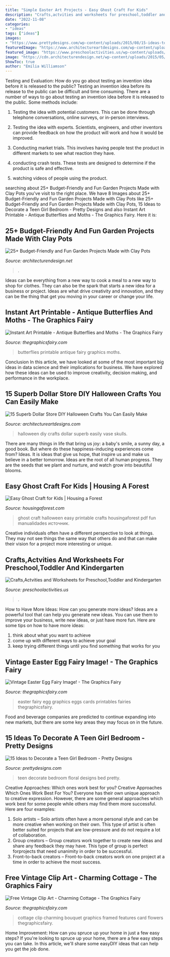```yaml
---
title: "Simple Easter Art Projects - Easy Ghost Craft For Kids"
description: "Crafts,actvities and worksheets for preschool,toddler and kindergarten"
date: "2022-11-08"
categories:
- "ideas"
tags: ["ideas"]
images:
- "https://www.prettydesigns.com/wp-content/uploads/2015/08/15-ideas-to-decorate-a-teen-girl-bedroom6.jpg"
featuredImage: "https://www.architectureartdesigns.com/wp-content/uploads/2018/10/15-Superb-Dollar-Store-DIY-Halloween-Crafts-You-Can-Easily-Make-14.jpg"
featured_image: "https://www.preschoolactivities.us/wp-content/uploads/2015/07/sun-craft.jpg"
image: "https://cdn.architecturendesign.net/wp-content/uploads/2015/05/AD-Clay-Pot-Garden-Projects-10.jpg"
ShowToc: true
author: "Emilia Williamson"
---
```



Testing and Evaluation: How do you go about testing an invention idea before it is released to the public?
Testing an invention idea before its release to the public can be difficult and time consuming. There are a number of ways to go about testing an invention idea before it is released to the public. Some methods include:
1) Testing the idea with potential customers. This can be done through telephone conversations, online surveys, or in-person interviews.

2) Testing the idea with experts. Scientists, engineers, and other inventors can provide feedback on how the product will work and how it would be improved.

3) Conducting market trials. This involves having people test the product in different markets to see what reaction they have.

4) conducting crash tests. These tests are designed to determine if the product is safe and effective.

5) watching videos of people using the product.

	

		
searching about 25+ Budget-Friendly and Fun Garden Projects Made with Clay Pots you've visit to the right place. We have 8 Images about 25+ Budget-Friendly and Fun Garden Projects Made with Clay Pots like 25+ Budget-Friendly and Fun Garden Projects Made with Clay Pots, 15 Ideas to Decorate a Teen Girl Bedroom - Pretty Designs and also Instant Art Printable - Antique Butterflies and Moths - The Graphics Fairy. Here it is:
		
    
## 25+ Budget-Friendly And Fun Garden Projects Made With Clay Pots

<img loading=lazy src="https://cdn.architecturendesign.net/wp-content/uploads/2015/05/AD-Clay-Pot-Garden-Projects-10.jpg" onerror="this.onerror=null;this.src='https://tse4.mm.bing.net/th?id=OIP.WZSz21KrV3SEG4mWiS2zPQHaLG&amp;pid=15.1';" alt="25+ Budget-Friendly and Fun Garden Projects Made with Clay Pots">

_Source: architecturendesign.net_

>. 

	

Ideas can be everything from a new way to cook a meal to a new way to shop for clothes. They can also be the spark that starts a new idea for a business or project. Ideas are what drive creativity and innovation, and they can be the thing that get you moving in your career or change your life.

    
## Instant Art Printable - Antique Butterflies And Moths - The Graphics Fairy

<img loading=lazy src="https://thegraphicsfairy.com/wp-content/uploads/2013/05/Butterflies-old-Image-Graphics-Fairy2sm.jpg" onerror="this.onerror=null;this.src='https://tse4.mm.bing.net/th?id=OIP.R2dcVVZx268N9iVjscKwKAHaKz&amp;pid=15.1';" alt="Instant Art Printable - Antique Butterflies and Moths - The Graphics Fairy">

_Source: thegraphicsfairy.com_

>butterflies printable antique fairy graphics moths. 

	

Conclusion
In this article, we have looked at some of the most important big ideas in data science and their implications for business. We have explored how these ideas can be used to improve creativity, decision making, and performance in the workplace.

    
## 15 Superb Dollar Store DIY Halloween Crafts You Can Easily Make

<img loading=lazy src="https://www.architectureartdesigns.com/wp-content/uploads/2018/10/15-Superb-Dollar-Store-DIY-Halloween-Crafts-You-Can-Easily-Make-14.jpg" onerror="this.onerror=null;this.src='https://tse1.mm.bing.net/th?id=OIP.pzcXuMJnGa6jCreeZn71iQHaLG&amp;pid=15.1';" alt="15 Superb Dollar Store DIY Halloween Crafts You Can Easily Make">

_Source: architectureartdesigns.com_

>halloween diy crafts dollar superb easily vase skulls. 

	

There are many things in life that bring us joy: a baby's smile, a sunny day, a good book. But where do these happiness-inducing experiences come from? Ideas. It is ideas that give us hope, that inspire us and make us believe in a better tomorrow. Ideas are the root of all human progress. They are the seeds that we plant and nurture, and watch grow into beautiful blooms.

    
## Easy Ghost Craft For Kids | Housing A Forest

<img loading=lazy src="http://www.housingaforest.com/wp-content/uploads/2015/10/Halloween-Ghost-Craft-for-kids.jpg" onerror="this.onerror=null;this.src='https://tse1.mm.bing.net/th?id=OIP.OQqczleyRAVl5jAW1uTk9wAAAA&amp;pid=15.1';" alt="Easy Ghost Craft for Kids | Housing a Forest">

_Source: housingaforest.com_

>ghost craft halloween easy printable crafts housingaforest pdf fun manualidades источник. 

	

Creative individuals often have a different perspective to look at things. They may not see things the same way that others do and that can make their vision for a project more interesting or unique.

    
## Crafts,Actvities And Worksheets For Preschool,Toddler And Kindergarten

<img loading=lazy src="https://www.preschoolactivities.us/wp-content/uploads/2015/07/sun-craft.jpg" onerror="this.onerror=null;this.src='https://tse1.mm.bing.net/th?id=OIP.9YXTXKTIxYEUsQP07AIxYwHaJ3&amp;pid=15.1';" alt="Crafts,Actvities and Worksheets for Preschool,Toddler and Kindergarten">

_Source: preschoolactivities.us_

>. 

	

How to Have More Ideas: How can you generate more ideas?
Ideas are a powerful tool that can help you generate new ideas. You can use them to improve your business, write new ideas, or just have more fun. Here are some tips on how to have more ideas: 
1. think about what you want to achieve 
2. come up with different ways to achieve your goal 
3. keep trying different things until you find something that works for you 

    
## Vintage Easter Egg Fairy Image! - The Graphics Fairy

<img loading=lazy src="https://thegraphicsfairy.com/wp-content/uploads/2015/03/Vintage-Easter-Egg-Fairy-GraphicsFairy-753x1024.jpg" onerror="this.onerror=null;this.src='https://tse2.mm.bing.net/th?id=OIP.Ics8V4V7Um3SyN826PXo5gHaKE&amp;pid=15.1';" alt="Vintage Easter Egg Fairy Image! - The Graphics Fairy">

_Source: thegraphicsfairy.com_

>easter fairy egg graphics eggs cards printables fairies thegraphicsfairy. 

	

Food and beverage companies are predicted to continue expanding into new markets, but there are some key areas they may focus on in the future.

    
## 15 Ideas To Decorate A Teen Girl Bedroom - Pretty Designs

<img loading=lazy src="https://www.prettydesigns.com/wp-content/uploads/2015/08/15-ideas-to-decorate-a-teen-girl-bedroom6.jpg" onerror="this.onerror=null;this.src='https://tse1.mm.bing.net/th?id=OIP.yObCQrTuKP5rQlrc9j0JTgHaJ4&amp;pid=15.1';" alt="15 Ideas to Decorate a Teen Girl Bedroom - Pretty Designs">

_Source: prettydesigns.com_

>teen decorate bedroom floral designs bed pretty. 

	

Creative Approaches: Which ones work best for you?
Creative Approaches Which Ones Work Best For You?
Everyone has their own unique approach to creative expression. However, there are some general approaches which work best for some people while others may find them more successful. Here are four examples: 

1) Solo artists – Solo artists often have a more personal style and can be more creative when working on their own. This type of artist is often better suited for projects that are low-pressure and do not require a lot of collaboration. 
2) Group creators – Group creators work together to create new ideas and share any feedback they may have. This type of group is perfect forprojects that need unanimity in order to be successful. 
3) Front-to-back creators – Front-to-back creators work on one project at a time in order to achieve the most success.

    
## Free Vintage Clip Art - Charming Cottage - The Graphics Fairy

<img loading=lazy src="https://thegraphicsfairy.com/wp-content/uploads/2013/05/1acottagegfairy003.jpg" onerror="this.onerror=null;this.src='https://tse1.mm.bing.net/th?id=OIP.6XXkIdFReZNpETWPW2NXxQAAAA&amp;pid=15.1';" alt="Free Vintage Clip Art - Charming Cottage - The Graphics Fairy">

_Source: thegraphicsfairy.com_

>cottage clip charming bouquet graphics framed features card flowers thegraphicsfairy. 

	

Home Improvement: How can you spruce up your home in just a few easy steps?
If you're looking to spruce up your home, there are a few easy steps you can take. In this article, we'll share some easyDIY ideas that can help you get the job done.

